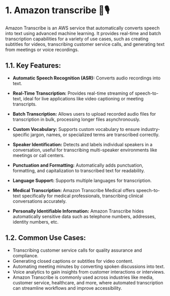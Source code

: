 # 1. Amazon transcribe 🤖🎙️

Amazon Transcribe is an AWS service that automatically converts speech into text using advanced machine learning. It provides real-time and batch transcription capabilities for a variety of use cases, such as creating subtitles for videos, transcribing customer service calls, and generating text from meetings or voice recordings.

## 1.1. Key Features:

- **Automatic Speech Recognition (ASR):** Converts audio recordings into text.

- **Real-Time Transcription:** Provides real-time streaming of speech-to-text, ideal for live applications like video captioning or meeting transcripts.

- **Batch Transcription:** Allows users to upload recorded audio files for transcription in bulk, processing longer files asynchronously.

- **Custom Vocabulary:** Supports custom vocabulary to ensure industry-specific jargon, names, or specialized terms are transcribed correctly.

- **Speaker Identification:** Detects and labels individual speakers in a conversation, useful for transcribing multi-speaker environments like meetings or call centers.

- **Punctuation and Formatting:** Automatically adds punctuation, formatting, and capitalization to transcribed text for readability.

- **Language Support:** Supports multiple languages for transcription.

- **Medical Transcription:** Amazon Transcribe Medical offers speech-to-text specifically for medical professionals, transcribing clinical conversations accurately.

- **Personally Identifiable Information:** Amazon Transcribe hides automatically sensitive data such as telephone numbers, addresses, identity numbers, etc.

## 1.2. Common Use Cases:

- Transcribing customer service calls for quality assurance and compliance.
- Generating closed captions or subtitles for video content.
- Automating meeting minutes by converting spoken discussions into text.
- Voice analytics to gain insights from customer interactions or interviews.
- Amazon Transcribe is commonly used across industries like media, customer service, healthcare, and more, where automated transcription can streamline workflows and improve accessibility.

